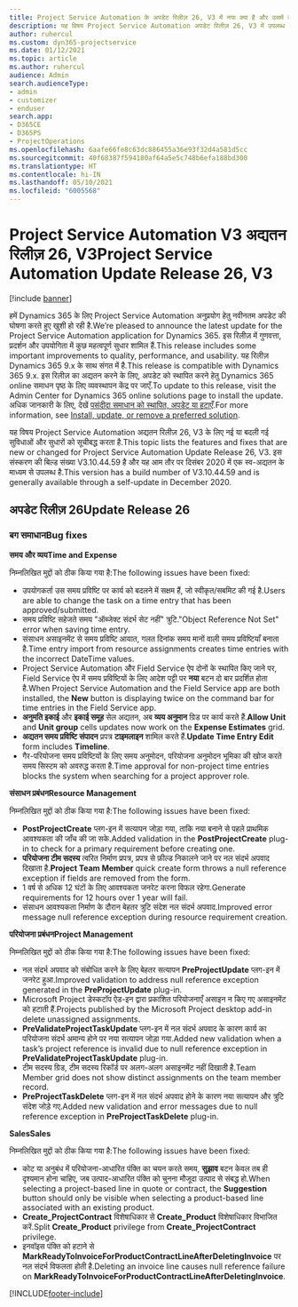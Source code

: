 ```yaml
---
title: Project Service Automation के अपडेट रिलीज़ 26, V3 में नया क्या है और उसमें क्या परिवर्तन हुआ है
description: यह विषय Project Service Automation अपडेट रिलीज़ 26, V3 में उपलब्ध सुविधाओं और सुधारों को सूचीबद्ध करता है.
author: ruhercul
ms.custom: dyn365-projectservice
ms.date: 01/12/2021
ms.topic: article
ms.author: ruhercul
audience: Admin
search.audienceType:
- admin
- customizer
- enduser
search.app:
- D365CE
- D365PS
- ProjectOperations
ms.openlocfilehash: 6aafe66fe8c63dc886455a36e93f32d4a581d5cc
ms.sourcegitcommit: 40f68387f594180af64a5e5c748b6efa188bd300
ms.translationtype: HT
ms.contentlocale: hi-IN
ms.lasthandoff: 05/10/2021
ms.locfileid: "6005568"
---
```

# <a name="project-service-automation-update-release-26-v3"></a><span data-ttu-id="ee536-103">Project Service Automation V3 अद्यतन रिलीज़ 26, V3</span><span class="sxs-lookup"><span data-stu-id="ee536-103">Project Service Automation Update Release 26, V3</span></span>

[!include [banner](../includes/psa-now-project-operations.md)]

<span data-ttu-id="ee536-104">हमें Dynamics 365 के लिए Project Service Automation अनुप्रयोग हेतु नवीनतम अपडेट की घोषणा करते हुए खुशी हो रही है.</span><span class="sxs-lookup"><span data-stu-id="ee536-104">We’re pleased to announce the latest update for the Project Service Automation application for Dynamics 365.</span></span> <span data-ttu-id="ee536-105">इस रिलीज़ में गुणवत्ता, प्रदर्शन और उपयोगिता में कुछ महत्वपूर्ण सुधार शामिल हैं.</span><span class="sxs-lookup"><span data-stu-id="ee536-105">This release includes some important improvements to quality, performance, and usability.</span></span> <span data-ttu-id="ee536-106">यह रिलीज़ Dynamics 365 9.x के साथ संगत में है.</span><span class="sxs-lookup"><span data-stu-id="ee536-106">This release is compatible with Dynamics 365 9.x.</span></span> <span data-ttu-id="ee536-107">इस रिलीज़ का अद्यतन करने के लिए, अपडेट को स्थापित करने हेतु Dynamics 365 online समाधन पृष्ठ के लिए व्यवस्थापन केंद्र पर जाएँ.</span><span class="sxs-lookup"><span data-stu-id="ee536-107">To update to this release, visit the Admin Center for Dynamics 365 online solutions page to install the update.</span></span> <span data-ttu-id="ee536-108">अधिक जानकारी के लिए, देखें [पसंदीदा समाधान को स्थापित, अपडेट या हटाएँ](/power-platform/admin/install-remove-preferred-solution).</span><span class="sxs-lookup"><span data-stu-id="ee536-108">For more information, see [Install, update, or remove a preferred solution](/power-platform/admin/install-remove-preferred-solution).</span></span>

<span data-ttu-id="ee536-109">यह विषय Project Service Automation अद्यतन रिलीज़ 26, V3 के लिए नई या बदली गई सुविधाओं और सुधारों को सूचीबद्ध करता है.</span><span class="sxs-lookup"><span data-stu-id="ee536-109">This topic lists the features and fixes that are new or changed for Project Service Automation Update Release 26, V3.</span></span> <span data-ttu-id="ee536-110">इस संस्करण की बिल्ड संख्या V3.10.44.59 है और यह आम तौर पर दिसंबर 2020 में एक स्व-अद्यतन के माध्यम से उपलब्ध है.</span><span class="sxs-lookup"><span data-stu-id="ee536-110">This version has a build number of V3.10.44.59 and is generally available through a self-update in December 2020.</span></span>

## <a name="update-release-26"></a><span data-ttu-id="ee536-111">अपडेट रिलीज़ 26</span><span class="sxs-lookup"><span data-stu-id="ee536-111">Update Release 26</span></span>

### <a name="bug-fixes"></a><span data-ttu-id="ee536-112">बग समाधान</span><span class="sxs-lookup"><span data-stu-id="ee536-112">Bug fixes</span></span>

<span data-ttu-id="ee536-113">**समय और व्यय**</span><span class="sxs-lookup"><span data-stu-id="ee536-113">**Time and Expense**</span></span>

<span data-ttu-id="ee536-114">निम्नलिखित मुद्दों को ठीक किया गया है:</span><span class="sxs-lookup"><span data-stu-id="ee536-114">The following issues have been fixed:</span></span>

- <span data-ttu-id="ee536-115">उपयोगकर्ता उस समय प्रविष्टि पर कार्य को बदलने में सक्षम हैं, जो स्वीकृत/सबमिट की गई है.</span><span class="sxs-lookup"><span data-stu-id="ee536-115">Users are able to change the task on a time entry that has been approved/submitted.</span></span>
- <span data-ttu-id="ee536-116">समय प्रविष्टि सहेजते समय "ऑब्जेक्ट संदर्भ सेट नहीं" त्रुटि.</span><span class="sxs-lookup"><span data-stu-id="ee536-116">"Object Reference Not Set" error when saving time entry.</span></span>
- <span data-ttu-id="ee536-117">संसाधन असाइनमेंट से समय प्रविष्टि आयात, गलत दिनांक समय मानों वाली समय प्रविष्टियाँ बनाता है.</span><span class="sxs-lookup"><span data-stu-id="ee536-117">Time entry import from resource assignments creates time entries with the incorrect DateTime values.</span></span>
- <span data-ttu-id="ee536-118">Project Service Automation और Field Service ऐप दोनों के स्थापित किए जाने पर, Field Service ऐप में समय प्रविष्टियों के लिए आदेश पट्टी पर **नया** बटन दो बार प्रदर्शित होता है.</span><span class="sxs-lookup"><span data-stu-id="ee536-118">When Project Service Automation and the Field Service app are both installed, the **New** button is displaying twice on the command bar for time entries in the Field Service app.</span></span>
- <span data-ttu-id="ee536-119">**अनुमति इकाई** और **इकाई समूह** सेल अद्यतन, अब **व्यय अनुमान** ग्रिड पर कार्य करते हैं.</span><span class="sxs-lookup"><span data-stu-id="ee536-119">**Allow Unit** and **Unit group** cells updates now work on the **Expense Estimates** grid.</span></span>
- <span data-ttu-id="ee536-120">**अद्यतन समय प्रविष्टि संपादन** प्रपत्र **टाइमलाइन** शामिल करते हैं.</span><span class="sxs-lookup"><span data-stu-id="ee536-120">**Update Time Entry Edit** form includes **Timeline**.</span></span>
- <span data-ttu-id="ee536-121">गैर-परियोजना समय प्रविष्टियों के लिए समय अनुमोदन, परियोजना अनुमोदन भूमिका की खोज करते समय सिस्टम को अवरुद्ध करता है.</span><span class="sxs-lookup"><span data-stu-id="ee536-121">Time approval for non-project time entries blocks the system when searching for a project approver role.</span></span>

<span data-ttu-id="ee536-122">**संसाधन प्रबंधन**</span><span class="sxs-lookup"><span data-stu-id="ee536-122">**Resource Management**</span></span>

<span data-ttu-id="ee536-123">निम्नलिखित मुद्दों को ठीक किया गया है:</span><span class="sxs-lookup"><span data-stu-id="ee536-123">The following issues have been fixed:</span></span>

- <span data-ttu-id="ee536-124">**PostProjectCreate** प्लग-इन में सत्यापन जोड़ा गया, ताकि नया बनाने से पहले प्राथमिक आवश्यकता की जाँच की जा सके.</span><span class="sxs-lookup"><span data-stu-id="ee536-124">Added validation in the **PostProjectCreate** plug-in to check for a primary requirement before creating one.</span></span>
- <span data-ttu-id="ee536-125">**परियोजना टीम सदस्य** त्वरित निर्माण प्रपत्र, प्रपत्र से फ़ील्ड निकालने जाने पर नल संदर्भ अपवाद दिखाता है.</span><span class="sxs-lookup"><span data-stu-id="ee536-125">**Project Team Member** quick create form throws a null reference exception if fields are removed from the form.</span></span>
- <span data-ttu-id="ee536-126">1 वर्ष से अधिक 12 घंटों के लिए आवश्यकता जनरेट करना विफल रहेगा.</span><span class="sxs-lookup"><span data-stu-id="ee536-126">Generate requirements for 12 hours over 1 year will fail.</span></span>
- <span data-ttu-id="ee536-127">संसाधन आवश्यकता निर्माण के दौरान बेहतर त्रुटि संदेश नल संदर्भ अपवाद.</span><span class="sxs-lookup"><span data-stu-id="ee536-127">Improved error message null reference exception during resource requirement creation.</span></span>

<span data-ttu-id="ee536-128">**परियोजना प्रबंधन**</span><span class="sxs-lookup"><span data-stu-id="ee536-128">**Project Management**</span></span>

<span data-ttu-id="ee536-129">निम्नलिखित मुद्दों को ठीक किया गया है:</span><span class="sxs-lookup"><span data-stu-id="ee536-129">The following issues have been fixed:</span></span>

- <span data-ttu-id="ee536-130">नल संदर्भ अपवाद को संबोधित करने के लिए बेहतर सत्यापन **PreProjectUpdate** प्लग-इन में जनरेट हुआ.</span><span class="sxs-lookup"><span data-stu-id="ee536-130">Improved validation to address null reference exception generated in the **PreProjectUpdate** plug-in.</span></span>
- <span data-ttu-id="ee536-131">Microsoft Project डेस्कटॉप ऐड-इन द्वारा प्रकाशित परियोजनाएँ असाइन न किए गए असाइनमेंट को हटाती हैं.</span><span class="sxs-lookup"><span data-stu-id="ee536-131">Projects published by the Microsoft Project desktop add-in delete unassigned assignments.</span></span>
- <span data-ttu-id="ee536-132">**PreValidateProjectTaskUpdate** प्लग-इन में नल संदर्भ अपवाद के कारण कार्य का परियोजना संदर्भ अमान्य होने पर नया सत्यापन जोड़ा गया.</span><span class="sxs-lookup"><span data-stu-id="ee536-132">Added new validation when a task’s project reference is invalid due to null reference exception in **PreValidateProjectTaskUpdate** plug-in.</span></span>
- <span data-ttu-id="ee536-133">टीम सदस्य ग्रिड, टीम सदस्य रिकॉर्ड पर अलग-अलग असाइनमेंट नहीं दिखाती है.</span><span class="sxs-lookup"><span data-stu-id="ee536-133">Team Member grid does not show distinct assignments on the team member record.</span></span>
- <span data-ttu-id="ee536-134">**PreProjectTaskDelete** प्लग-इन में नल संदर्भ अपवाद होने के कारण नया सत्यापन और त्रुटि संदेश जोड़े गए.</span><span class="sxs-lookup"><span data-stu-id="ee536-134">Added new validation and error messages due to null reference exception in **PreProjectTaskDelete** plug-in.</span></span>

<span data-ttu-id="ee536-135">**Sales**</span><span class="sxs-lookup"><span data-stu-id="ee536-135">**Sales**</span></span>

<span data-ttu-id="ee536-136">निम्नलिखित मुद्दों को ठीक किया गया है:</span><span class="sxs-lookup"><span data-stu-id="ee536-136">The following issues have been fixed:</span></span>

- <span data-ttu-id="ee536-137">कोट या अनुबंध में परियोजना-आधारित पंक्ति का चयन करते समय, **सुझाव** बटन केवल तब ही दृश्यमान होना चाहिए, जब उत्पाद-आधारित पंक्ति को चुनना मौजूदा उत्पाद से संबद्ध हो.</span><span class="sxs-lookup"><span data-stu-id="ee536-137">When selecting a project-based line in quote or contract, the **Suggestion** button should only be visible when selecting a product-based line associated with an existing product.</span></span>
- <span data-ttu-id="ee536-138">**Create_ProjectContract** विशेषाधिकार से **Create_Product** विशेषाधिकार विभाजित करें.</span><span class="sxs-lookup"><span data-stu-id="ee536-138">Split **Create_Product** privilege from **Create_ProjectContract** privilege.</span></span>
- <span data-ttu-id="ee536-139">इनवॉइस पंक्ति को हटाने से **MarkReadyToInvoiceForProductContractLineAfterDeletingInvoice** पर नल संदर्भ विफलता होती है.</span><span class="sxs-lookup"><span data-stu-id="ee536-139">Deleting an invoice line causes null reference failure on **MarkReadyToInvoiceForProductContractLineAfterDeletingInvoice**.</span></span>


[!INCLUDE[footer-include](../includes/footer-banner.md)]